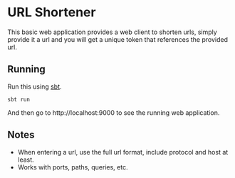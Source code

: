 # URL Shortener

This basic web application provides a web client to shorten urls, simply provide it a url and you will get a unique token that references the provided url.

## Running

Run this using [sbt](http://www.scala-sbt.org/). 

```
sbt run
```

And then go to http://localhost:9000 to see the running web application.


## Notes
- When entering a url, use the full url format, include protocol and host at least.
- Works with ports, paths, queries, etc.
